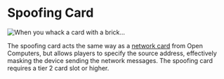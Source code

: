 # Spoofing Card

![When you whack a card with a brick...](item:computronics:oc_parts@4)

The spoofing card acts the same way as a [network card](/%LANGUAGE%/item/lanCard.md) from Open Computers, but allows players to specify the source address, effectively masking the device sending the network messages. The spoofing card requires a tier 2 card slot or higher.
